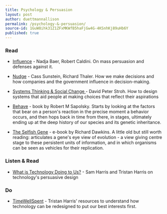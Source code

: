 ```yaml
---
title: Psychology & Persuasion
layout: post
author: duettmannallison
permalink: /psychology-&-persuasion/
source-id: 1GuW8ihk31Z1ZFxMKWfB5haFjGw4G-4KSnhKj89uHb6Y
published: true
---
```

### Read

* [Influence](https://www.amazon.com/Influence-Science-Practice-Nadja-Baer/dp/161066020X) - Nadja Baer, Robert Caldini. On mass persuasion and defenses against it.

* [Nudge](https://www.amazon.com/Nudge-Improving-Decisions-Health-Happiness/dp/014311526X) - Cass Sunstein, Richard Thaler. How we make decisions and how companies and the government influence in decision-making.

* [Systems Thinking & Social Change ](http://www.appliedsystemsthinking.com/supporting_documents/Leveraging_SocialChange.pdf)- David Peter Stroh. How to design systems that aid people at making choices that reflect their aspirations

* [Behave](https://www.amazon.com/Behave-Biology-Humans-Best-Worst/dp/1594205078) - book by Robert M Sapolsky. Starts by looking at the factors that bear on a person's reaction in the precise moment a behavior occurs, and then hops back in time from there, in stages, ultimately ending up at the deep history of our species and its genetic inheritance.

* [The Selfish Gene](http://s-f-walker.org.uk/pubsebooks/pdfs/Richard_Dawkins_The_Selfish_Gene.pdf) - e-book by Richard Dawkins. A little old but still worth reading: articulates a gene's eye view of evolution - a view giving centre stage to these persistent units of information, and in which organisms can be seen as vehicles for their replication.

### Listen & Read

* [What is Technology Doing to Us?](https://www.samharris.org/podcast/item/what-is-technology-doing-to-us) - Sam Harris and Tristan Harris on technology's persuasive design

### Do

* [TimeWellSpent](http://www.timewellspent.io/) -  Tristan Harris' resources to understand how technology can be redesigned to put our best interests first.

